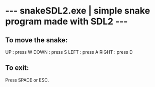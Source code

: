 # --- snakeSDL2.exe | simple snake program made with SDL2 ---

## To move the snake:

UP : press W
DOWN : press S
LEFT : press A
RIGHT : press D

## To exit:
Press SPACE or ESC.
